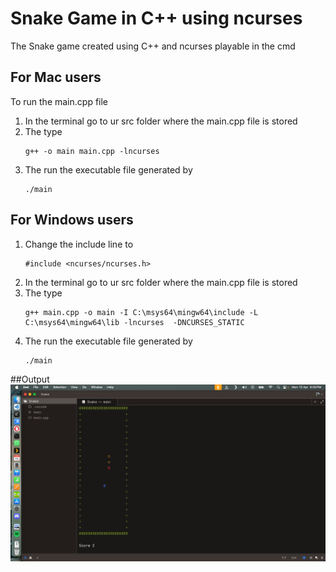 # Snake Game in C++ using ncurses

The Snake game created using C++ and ncurses playable in the cmd

## For Mac users

To run the main.cpp file
1. In the terminal go to ur src folder where the main.cpp file is stored
2. The type
    ```
    g++ -o main main.cpp -lncurses
    ```
3. The run the executable file generated by
   ```
   ./main
   ```
## For Windows users

1. Change the include line to
   ```
   #include <ncurses/ncurses.h>
   ```
2. In the terminal go to ur src folder where the main.cpp file is stored
3. The type
    ```
    g++ main.cpp -o main -I C:\msys64\mingw64\include -L C:\msys64\mingw64\lib -lncurses  -DNCURSES_STATIC
    ```
4. The run the executable file generated by
   ```
   ./main
   ```

##Output
![Snake](snake.png)
